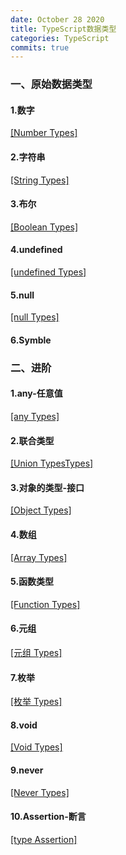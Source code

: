 ```yaml
---
date: October 28 2020
title: TypeScript数据类型
categories: TypeScript
commits: true
---
```


### 一、原始数据类型

#### 1.数字

[[Number Types]]()

#### 2.字符串

[[String Types]]()

#### 3.布尔

[[Boolean Types]]()

#### 4.undefined

[[undefined Types]]()

#### 5.null

[[null Types]]()

#### 6.Symble

### 二、进阶

#### 1.any-任意值

[[any Types]]()

#### 2.联合类型

[[Union TypesTypes]]()

#### 3.对象的类型-接口

[[Object Types]]()

#### 4.数组

[[Array Types]]()

#### 5.函数类型

[[Function Types]]()

#### 6.元组

[[元组 Types]]()

#### 7.枚举

[[枚举 Types]]()

#### 8.void

[[Void Types]]()

#### 9.never

[[Never Types]]()

#### 10.Assertion-断言

[[type Assertion]]()
